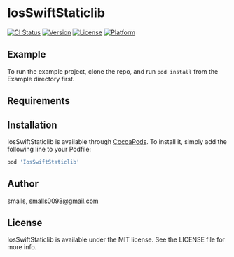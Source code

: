# IosSwiftStaticlib

[![CI Status](https://img.shields.io/travis/smalls/IosSwiftStaticlib.svg?style=flat)](https://travis-ci.org/smalls/IosSwiftStaticlib)
[![Version](https://img.shields.io/cocoapods/v/IosSwiftStaticlib.svg?style=flat)](https://cocoapods.org/pods/IosSwiftStaticlib)
[![License](https://img.shields.io/cocoapods/l/IosSwiftStaticlib.svg?style=flat)](https://cocoapods.org/pods/IosSwiftStaticlib)
[![Platform](https://img.shields.io/cocoapods/p/IosSwiftStaticlib.svg?style=flat)](https://cocoapods.org/pods/IosSwiftStaticlib)

## Example

To run the example project, clone the repo, and run `pod install` from the Example directory first.

## Requirements

## Installation

IosSwiftStaticlib is available through [CocoaPods](https://cocoapods.org). To install
it, simply add the following line to your Podfile:

```ruby
pod 'IosSwiftStaticlib'
```

## Author

smalls, smalls0098@gmail.com

## License

IosSwiftStaticlib is available under the MIT license. See the LICENSE file for more info.

